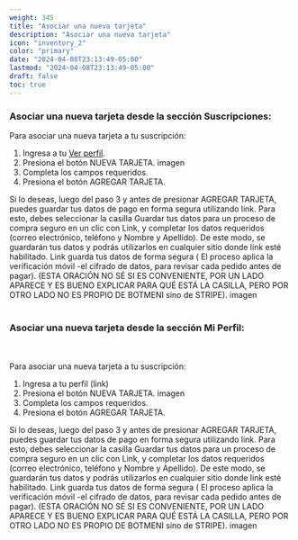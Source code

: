 ```yaml
---
weight: 345
title: "Asociar una nueva tarjeta"
description: "Asociar una nueva tarjeta"
icon: "inventory_2"
color: "primary"
date: "2024-04-08T23:13:49-05:00"
lastmod: "2024-04-08T23:13:49-05:00"
draft: false
toc: true
---
```


### Asociar una nueva tarjeta desde la sección Suscripciones:

Para asociar una nueva tarjeta a tu suscripción:
1. Ingresa a tu [Ver perfil](Visualizar_tu_perfil.md). 
2. Presiona el botón NUEVA TARJETA.
imagen
3. Completa los campos requeridos.
4. Presiona el botón AGREGAR TARJETA.

Si lo deseas, luego del paso 3 y antes de presionar AGREGAR TARJETA, puedes guardar tus datos de pago en forma segura utilizando link. Para esto, debes seleccionar la casilla Guardar tus datos para un proceso de compra seguro en un clic con Link, y completar los datos requeridos (correo electrónico, teléfono y  Nombre y Apellido). De este modo, se guardarán tus datos y podrás utilizarlos en cualquier sitio donde link esté habilitado. Link guarda tus datos de forma segura ( El proceso aplica la verificación móvil  -el cifrado de datos, para revisar cada pedido antes de pagar). (ESTA ORACIÓN NO SÉ SI ES CONVENIENTE, POR UN LADO APARECE Y ES BUENO EXPLICAR PARA QUÉ ESTÁ LA CASILLA, PERO POR OTRO LADO NO ES PROPIO DE BOTMENI sino de STRIPE).
imagen
<br></br>

### Asociar una nueva tarjeta desde la sección Mi Perfil:
<br></br>
Para asociar una nueva tarjeta a tu suscripción:
1. Ingresa a tu perfil (link)
2. Presiona el botón NUEVA TARJETA.
imagen
3. Completa los campos requeridos. 
4. Presiona el botón AGREGAR TARJETA.

Si lo deseas, luego del paso 3 y antes de presionar AGREGAR TARJETA, puedes guardar tus datos de pago en forma segura utilizando link. Para esto, debes seleccionar la casilla Guardar tus datos para un proceso de compra seguro en un clic con Link, y completar los datos requeridos (correo electrónico, teléfono y  Nombre y Apellido). De este modo, se guardarán tus datos y podrás utilizarlos en cualquier sitio donde link esté habilitado. Link guarda tus datos de forma segura ( El proceso aplica la verificación móvil  -el cifrado de datos, para revisar cada pedido antes de pagar). (ESTA ORACIÓN NO SÉ SI ES CONVENIENTE, POR UN LADO APARECE Y ES BUENO EXPLICAR PARA QUÉ ESTÁ LA CASILLA, PERO POR OTRO LADO NO ES PROPIO DE BOTMENI sino de STRIPE).
imagen
<br></br>